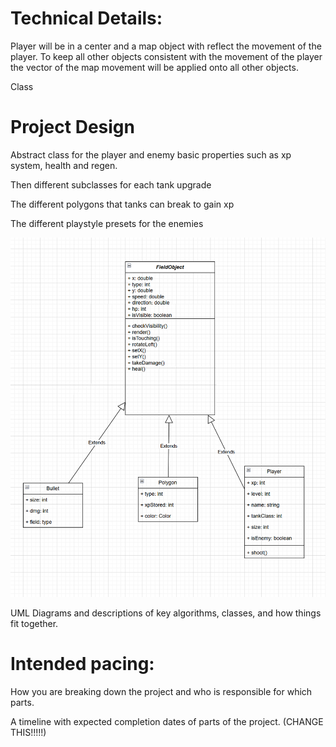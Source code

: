 
# Technical Details:

Player will be in a center and a map object with reflect the movement of the player. To keep all other objects consistent with the movement of the player the vector of the map movement will be applied onto all other objects.


Class
     
# Project Design

Abstract class for the player and enemy basic properties such as xp system, health and regen.

Then different subclasses for each tank upgrade

The different polygons that tanks can break to gain xp

The different playstyle presets for the enemies

![alt text](Prototype0-1.PNG)

UML Diagrams and descriptions of key algorithms, classes, and how things fit together.



    
# Intended pacing:

How you are breaking down the project and who is responsible for which parts.

A timeline with expected completion dates of parts of the project. (CHANGE THIS!!!!!)

